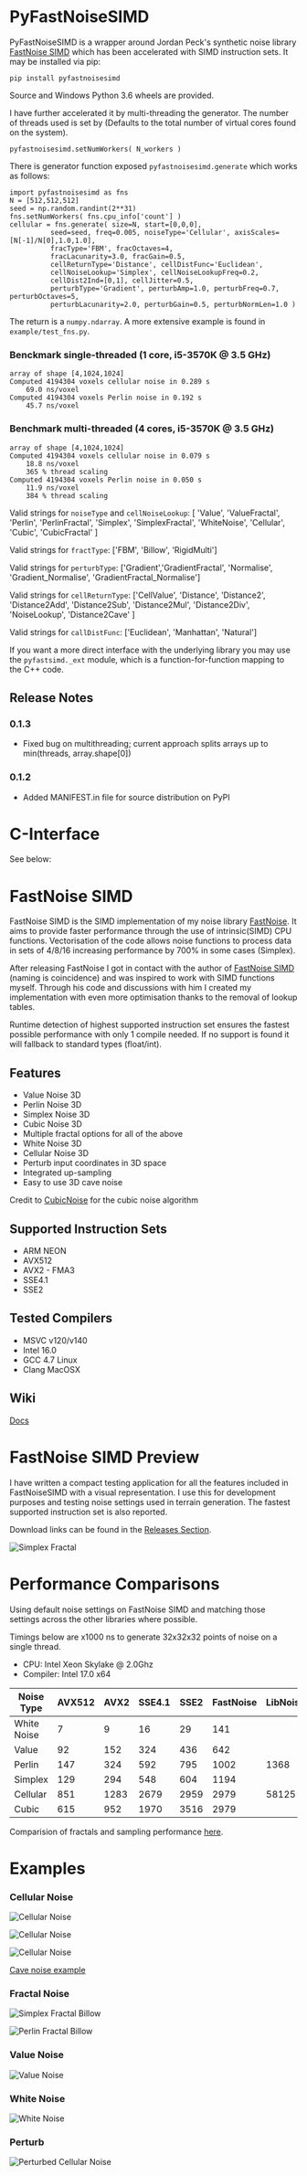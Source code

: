 # PyFastNoiseSIMD

PyFastNoiseSIMD is a wrapper around Jordan Peck's synthetic noise library [FastNoise SIMD](https://github.com/Auburns/FastNoise-SIMD) which has been accelerated with SIMD
instruction sets.  It may be installed via pip:

    pip install pyfastnoisesimd
    
Source and Windows Python 3.6 wheels are provided.

I have further accelerated it by multi-threading the generator.  The number of 
threads used is set by (Defaults to the total number of virtual cores found on the 
system).

    pyfastnoisesimd.setNumWorkers( N_workers )

There is generator function exposed `pyfastnoisesimd.generate` which works as 
follows:

    import pyfastnoisesimd as fns
    N = [512,512,512]
    seed = np.random.randint(2**31)
    fns.setNumWorkers( fns.cpu_info['count'] )
    cellular = fns.generate( size=N, start=[0,0,0], 
              seed=seed, freq=0.005, noiseType='Cellular', axisScales=[N[-1]/N[0],1.0,1.0], 
              fracType='FBM', fracOctaves=4, 
              fracLacunarity=3.0, fracGain=0.5, 
              cellReturnType='Distance', cellDistFunc='Euclidean',
              cellNoiseLookup='Simplex', cellNoiseLookupFreq=0.2, 
              cellDist2Ind=[0,1], cellJitter=0.5,
              perturbType='Gradient', perturbAmp=1.0, perturbFreq=0.7, perturbOctaves=5,
              perturbLacunarity=2.0, perturbGain=0.5, perturbNormLen=1.0 )

The return is a `numpy.ndarray`.  A more extensive example is found in 
`example/test_fns.py`.

### Benckmark single-threaded (1 core, i5-3570K @ 3.5 GHz)
    array of shape [4,1024,1024]
    Computed 4194304 voxels cellular noise in 0.289 s
        69.0 ns/voxel
    Computed 4194304 voxels Perlin noise in 0.192 s
        45.7 ns/voxel

### Benchmark multi-threaded (4 cores, i5-3570K @ 3.5 GHz)
    array of shape [4,1024,1024]
    Computed 4194304 voxels cellular noise in 0.079 s
        18.8 ns/voxel
        365 % thread scaling
    Computed 4194304 voxels Perlin noise in 0.050 s
        11.9 ns/voxel
        384 % thread scaling

Valid strings for `noiseType` and `cellNoiseLookup`:
    [ 'Value', 'ValueFractal', 'Perlin', 'PerlinFractal', 'Simplex', 'SimplexFractal', 'WhiteNoise', 'Cellular', 
        'Cubic', 'CubicFractal' ]

Valid strings for `fractType`:
    ['FBM', 'Billow', 'RigidMulti']

Valid strings for `perturbType`:
    ['Gradient','GradientFractal', 'Normalise', 'Gradient_Normalise', 'GradientFractal_Normalise']

Valid strings for `cellReturnType`:
    ['CellValue', 'Distance', 'Distance2', 'Distance2Add', 'Distance2Sub', 'Distance2Mul', 'Distance2Div', 'NoiseLookup', 
        'Distance2Cave' ]

Valid strings for `callDistFunc`:
    ['Euclidean', 'Manhattan', 'Natural']

If you want a more direct interface with the underlying library you may use the
`pyfastsimd._ext` module, which is a function-for-function mapping to the C++ 
code.

## Release Notes

### 0.1.3

* Fixed bug on multithreading; current approach splits arrays up to min(threads, array.shape[0])

### 0.1.2

* Added MANIFEST.in file for source distribution on PyPI



# C-Interface 

See below:

# FastNoise SIMD
FastNoise SIMD is the SIMD implementation of my noise library [FastNoise](https://github.com/Auburns/FastNoise). It aims to provide faster performance through the use of intrinsic(SIMD) CPU functions. Vectorisation of the code allows noise functions to process data in sets of 4/8/16 increasing performance by 700% in some cases (Simplex).

After releasing FastNoise I got in contact with the author of [FastNoise SIMD](https://github.com/jackmott/FastNoise-SIMD) (naming is coincidence) and was inspired to work with SIMD functions myself. Through his code and discussions with him I created my implementation with even more optimisation thanks to the removal of lookup tables. 

Runtime detection of highest supported instruction set ensures the fastest possible performance with only 1 compile needed. If no support is found it will fallback to standard types (float/int).

## Features

- Value Noise 3D
- Perlin Noise 3D
- Simplex Noise 3D
- Cubic Noise 3D
- Multiple fractal options for all of the above
- White Noise 3D
- Cellular Noise 3D
- Perturb input coordinates in 3D space
- Integrated up-sampling
- Easy to use 3D cave noise

Credit to [CubicNoise](https://github.com/jobtalle/CubicNoise) for the cubic noise algorithm

## Supported Instruction Sets
- ARM NEON
- AVX512
- AVX2 - FMA3
- SSE4.1
- SSE2

## Tested Compilers
- MSVC v120/v140
- Intel 16.0
- GCC 4.7 Linux
- Clang MacOSX

## Wiki
[Docs](https://github.com/Auburns/FastNoiseSIMD/wiki)

# FastNoise SIMD Preview

I have written a compact testing application for all the features included in FastNoiseSIMD with a visual representation. I use this for development purposes and testing noise settings used in terrain generation. The fastest supported instruction set is also reported.

Download links can be found in the [Releases Section](https://github.com/Auburns/FastNoiseSIMD/releases).

![Simplex Fractal](http://i.imgur.com/45JkT5j.png)

# Performance Comparisons
Using default noise settings on FastNoise SIMD and matching those settings across the other libraries where possible.

Timings below are x1000 ns to generate 32x32x32 points of noise on a single thread.

- CPU: Intel Xeon Skylake @ 2.0Ghz
- Compiler: Intel 17.0 x64

| Noise Type  | AVX512 | AVX2 | SSE4.1 | SSE2 | FastNoise | LibNoise |
|-------------|--------|------|--------|------|-----------|----------|
| White Noise | 7      | 9    | 16     | 29   | 141       |          |
| Value       | 92     | 152  | 324    | 436  | 642       |          |
| Perlin      | 147    | 324  | 592    | 795  | 1002      | 1368     |
| Simplex     | 129    | 294  | 548    | 604  | 1194      |          |
| Cellular    | 851    | 1283 | 2679   | 2959 | 2979      | 58125    |
| Cubic       | 615    | 952  | 1970   | 3516 | 2979      |          |

Comparision of fractals and sampling performance [here](https://github.com/Auburns/FastNoiseSIMD/wiki/In-depth-SIMD-level).

# Examples
### Cellular Noise
![Cellular Noise](http://i.imgur.com/RshUkoe.png)

![Cellular Noise](http://i.imgur.com/PjPYBXu.png)

![Cellular Noise](http://i.imgur.com/hyKjIuH.png)

[Cave noise example](https://www.youtube.com/watch?v=Df4Hidvq11M)

### Fractal Noise
![Simplex Fractal Billow](http://i.imgur.com/gURJtpc.png)

![Perlin Fractal Billow](http://i.imgur.com/IcjbpYz.png)

### Value Noise
![Value Noise](http://i.imgur.com/Ss22zRs.png)

### White Noise
![White Noise](http://i.imgur.com/wcTlyek.png)

### Perturb
![Perturbed Cellular Noise](http://i.imgur.com/xBKGo1E.png)

